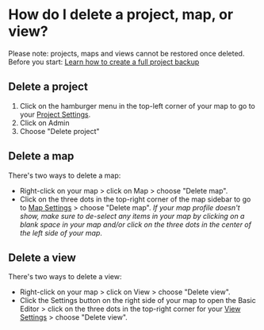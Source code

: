 # How do I delete a project, map, or view?

<p class="alert alert-danger">
  Please note: projects, maps and views cannot be restored once deleted.
  Before you start: <a class="alert-link" href="/guides/blueprints.md#project-backups">Learn how to create a full project backup</a>
</p>

## Delete a project

1. Click on the hamburger menu in the top-left corner of your map to go to your [Project Settings](/overview/settings.md#project-settings).
2. Click on Admin
3. Choose "Delete project"

## Delete a map
There's two ways to delete a map:

- Right-click on your map > click on Map > choose "Delete map".
- Click on the three dots in the top-right corner of the map sidebar to go to [Map Settings](/overview/settings.md#map-settings) > choose "Delete map". _If your map profile doesn't show, make sure to de-select any items in your map by clicking on a blank space in your map and/or click on the three dots in the center of the left side of your map_.

## Delete a view
There's two ways to delete a view:

- Right-click on your map > click on View > choose "Delete view".
- Click the Settings button on the right side of your map to open the Basic Editor > click on the three dots in the top-right corner for your [View Settings](/overview/settings.md#view-settings) >  choose "Delete view".


